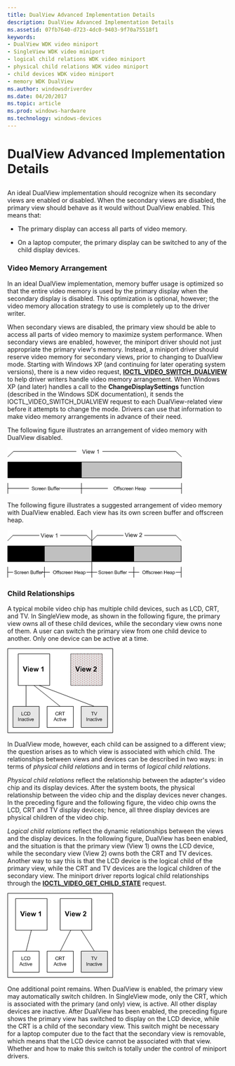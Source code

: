 ```yaml
---
title: DualView Advanced Implementation Details
description: DualView Advanced Implementation Details
ms.assetid: 07fb7640-d723-4dc0-9403-9f70a75518f1
keywords:
- DualView WDK video miniport
- SingleView WDK video miniport
- logical child relations WDK video miniport
- physical child relations WDK video miniport
- child devices WDK video miniport
- memory WDK DualView
ms.author: windowsdriverdev
ms.date: 04/20/2017
ms.topic: article
ms.prod: windows-hardware
ms.technology: windows-devices
---
```


# DualView Advanced Implementation Details


## <span id="ddk_dualview_advanced_implementation_details_gg"></span><span id="DDK_DUALVIEW_ADVANCED_IMPLEMENTATION_DETAILS_GG"></span>


An ideal DualView implementation should recognize when its secondary views are enabled or disabled. When the secondary views are disabled, the primary view should behave as it would without DualView enabled. This means that:

-   The primary display can access all parts of video memory.

-   On a laptop computer, the primary display can be switched to any of the child display devices.

### <span id="Video_Memory_Arrangement"></span><span id="video_memory_arrangement"></span><span id="VIDEO_MEMORY_ARRANGEMENT"></span>Video Memory Arrangement

In an ideal DualView implementation, memory buffer usage is optimized so that the entire video memory is used by the primary display when the secondary display is disabled. This optimization is optional, however; the video memory allocation strategy to use is completely up to the driver writer.

When secondary views are disabled, the primary view should be able to access all parts of video memory to maximize system performance. When secondary views are enabled, however, the miniport driver should not just appropriate the primary view's memory. Instead, a miniport driver should reserve video memory for secondary views, prior to changing to DualView mode. Starting with Windows XP (and continuing for later operating system versions), there is a new video request, [**IOCTL\_VIDEO\_SWITCH\_DUALVIEW**](https://msdn.microsoft.com/library/windows/hardware/ff568151) to help driver writers handle video memory arrangement. When Windows XP (and later) handles a call to the **ChangeDisplaySettings** function (described in the Windows SDK documentation), it sends the IOCTL\_VIDEO\_SWITCH\_DUALVIEW request to each DualView-related view before it attempts to change the mode. Drivers can use that information to make video memory arrangements in advance of their need.

The following figure illustrates an arrangement of video memory with DualView disabled.

![diagram illustrating memory arrangement with dualview disabled](images/memfig1.png)

The following figure illustrates a suggested arrangement of video memory with DualView enabled. Each view has its own screen buffer and offscreen heap.

![diagram illustrating memory arrangement with dualview enabled](images/memfig2.png)

### <span id="Child_Relationships"></span><span id="child_relationships"></span><span id="CHILD_RELATIONSHIPS"></span>Child Relationships

A typical mobile video chip has multiple child devices, such as LCD, CRT, and TV. In SingleView mode, as shown in the following figure, the primary view owns all of these child devices, while the secondary view owns none of them. A user can switch the primary view from one child device to another. Only one device can be active at a time.

![diagram illustrating singleview mode](images/childfig1.png)

In DualView mode, however, each child can be assigned to a different view; the question arises as to which view is associated with which child. The relationships between views and devices can be described in two ways: in terms of *physical child relations* and in terms of *logical child relations*.

*Physical child relations* reflect the relationship between the adapter's video chip and its display devices. After the system boots, the physical relationship between the video chip and the display devices never changes. In the preceding figure and the following figure, the video chip owns the LCD, CRT and TV display devices; hence, all three display devices are physical children of the video chip.

*Logical child relations* reflect the dynamic relationships between the views and the display devices. In the following figure, DualView has been enabled, and the situation is that the primary view (View 1) owns the LCD device, while the secondary view (View 2) owns both the CRT and TV devices. Another way to say this is that the LCD device is the logical child of the primary view, while the CRT and TV devices are the logical children of the secondary view. The miniport driver reports logical child relationships through the [**IOCTL\_VIDEO\_GET\_CHILD\_STATE**](https://msdn.microsoft.com/library/windows/hardware/ff567801) request.

![diagram illustrating dualview mode](images/childfig2.png)

One additional point remains. When DualView is enabled, the primary view may automatically switch children. In SingleView mode, only the CRT, which is associated with the primary (and only) view, is active. All other display devices are inactive. After DualView has been enabled, the preceding figure shows the primary view has switched to display on the LCD device, while the CRT is a child of the secondary view. This switch might be necessary for a laptop computer due to the fact that the secondary view is removable, which means that the LCD device cannot be associated with that view. Whether and how to make this switch is totally under the control of miniport drivers.

 

 






